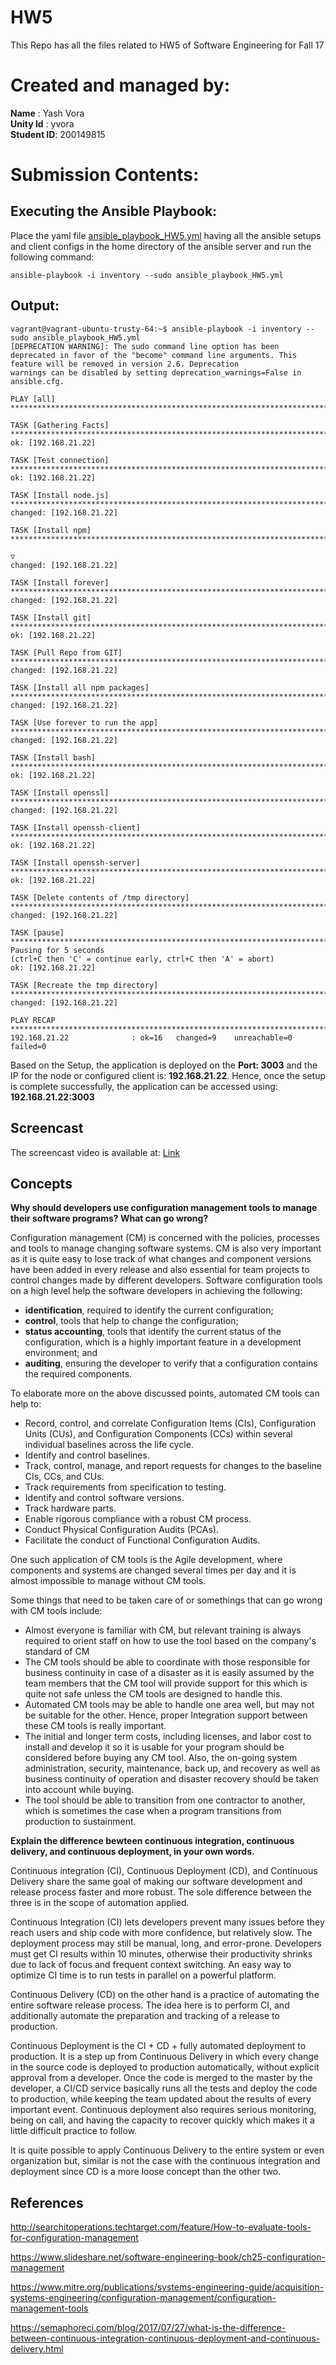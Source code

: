 # HW5
This Repo has all the files related to HW5 of Software Engineering for Fall 17

# Created and managed by:
**Name** : Yash Vora <br/>
**Unity Id** : yvora <br/>
**Student ID**: 200149815

# Submission Contents:

## Executing the Ansible Playbook:

Place the yaml file [ansible_playbook_HW5.yml](https://github.ncsu.edu/yvora/HW5/blob/master/ansible_playbook_HW5.yml) having all the ansible setups and client configs in the home directory of the ansible server and run the following command:

```
ansible-playbook -i inventory --sudo ansible_playbook_HW5.yml
```


## Output:

```
vagrant@vagrant-ubuntu-trusty-64:~$ ansible-playbook -i inventory --sudo ansible_playbook_HW5.yml
[DEPRECATION WARNING]: The sudo command line option has been deprecated in favor of the "become" command line arguments. This feature will be removed in version 2.6. Deprecation
warnings can be disabled by setting deprecation_warnings=False in ansible.cfg.

PLAY [all] **************************************************************************************************************************************************************************

TASK [Gathering Facts] **************************************************************************************************************************************************************
ok: [192.168.21.22]

TASK [Test connection] **************************************************************************************************************************************************************
ok: [192.168.21.22]

TASK [Install node.js] **************************************************************************************************************************************************************
changed: [192.168.21.22]

TASK [Install npm] ******************************************************************************************************************************************************************

▽
changed: [192.168.21.22]

TASK [Install forever] **************************************************************************************************************************************************************
changed: [192.168.21.22]

TASK [Install git] ******************************************************************************************************************************************************************
ok: [192.168.21.22]

TASK [Pull Repo from GIT] ***********************************************************************************************************************************************************
changed: [192.168.21.22]

TASK [Install all npm packages] *****************************************************************************************************************************************************
changed: [192.168.21.22]

TASK [Use forever to run the app] ***************************************************************************************************************************************************
changed: [192.168.21.22]

TASK [Install bash] *****************************************************************************************************************************************************************
ok: [192.168.21.22]

TASK [Install openssl] **************************************************************************************************************************************************************
changed: [192.168.21.22]

TASK [Install openssh-client] *******************************************************************************************************************************************************
ok: [192.168.21.22]

TASK [Install openssh-server] *******************************************************************************************************************************************************
ok: [192.168.21.22]

TASK [Delete contents of /tmp directory] ********************************************************************************************************************************************
changed: [192.168.21.22]

TASK [pause] ************************************************************************************************************************************************************************
Pausing for 5 seconds
(ctrl+C then 'C' = continue early, ctrl+C then 'A' = abort)
ok: [192.168.21.22]

TASK [Recreate the tmp directory] ***************************************************************************************************************************************************
changed: [192.168.21.22]

PLAY RECAP **************************************************************************************************************************************************************************
192.168.21.22              : ok=16   changed=9    unreachable=0    failed=0

```

Based on the Setup, the application is deployed on the **Port: 3003** and the IP for the node or configured client is: **192.168.21.22**. Hence, once the setup is complete successfully, the application can be accessed using: **192.168.21.22:3003**

## Screencast

The screencast video is available at: [Link](https://youtu.be/InK4AJZzlZQ)

## Concepts

**Why should developers use configuration management tools to manage their software programs? What can go wrong?**

Configuration management (CM) is concerned with the policies, processes and tools to manage changing software systems. CM is also very important as it is quite easy to lose track of what changes and component versions have been added in every release and also essential for team projects to control changes made by different developers. 
Software configuration tools on a high level help the software developers in achieving the following:
* **identification**, required to identify the current configuration;
* **control**, tools that help to change the configuration;
* **status accounting**, tools that identify the current status of the configuration, which is a highly important feature in a development environment; and
* **auditing**, ensuring the developer to verify that a configuration contains the required components.

To elaborate more on the above discussed points, automated CM tools can help to:
* Record, control, and correlate Configuration Items (CIs), Configuration Units (CUs), and Configuration Components (CCs) within several individual baselines across the life cycle.
* Identify and control baselines.
* Track, control, manage, and report requests for changes to the baseline CIs, CCs, and CUs.
* Track requirements from specification to testing.
* Identify and control software versions.
* Track hardware parts.
* Enable rigorous compliance with a robust CM process.
* Conduct Physical Configuration Audits (PCAs).
* Facilitate the conduct of Functional Configuration Audits.

One such application of CM tools is the Agile development, where components and systems are changed several times per day and it is almost impossible to manage without CM tools.

Some things that need to be taken care of or somethings that can go wrong with CM tools include:
* Almost everyone is familiar with CM, but relevant training is always required to orient staff on how to use the tool based on the company's standard of CM
* The CM tools should be able to coordinate with those responsible for business continuity in case of a disaster as it is easily assumed by the team members that the CM tool will provide support for this which is quite not safe unless the CM tools are designed to handle this.
* Automated CM tools may be able to handle one area well, but may not be suitable for the other. Hence, proper Integration support between these CM tools is really important.
* The initial and longer term costs, including licenses, and labor cost to install and develop it so it is usable for your program should be considered before buying any CM tool. Also, the on-going system administration, security, maintenance, back up, and recovery as well as business continuity of operation and disaster recovery should be taken into account while buying.
* The tool should be able to transition from one contractor to another, which is sometimes the case when a program transitions from production to sustainment.


**Explain the difference bewteen continuous integration, continuous delivery, and continuous deployment, in your own words.**

Continuous integration (CI), Continuous Deployment (CD), and Continuous Delivery share the same goal of making our software development and release process faster and more robust. The sole difference between the three is in the scope of automation applied. 

Continuous Integration (CI) lets developers prevent many issues before they reach users and ship code with more confidence, but relatively slow. The deployment process may still be manual, long, and error-prone. Developers must get CI results within 10 minutes, otherwise their productivity shrinks due to lack of focus and frequent context switching. An easy way to optimize CI time is to run tests in parallel on a powerful platform.

Continuous Delivery (CD) on the other hand is a practice of automating the entire software release process. The idea here is to perform CI, and additionally automate the preparation and tracking of a release to production.

Continuous Deployment is the CI + CD + fully automated deployment to production. It is a step up from Continuous Delivery in which every change in the source code is deployed to production automatically, without explicit approval from a developer. Once the code is merged to the master by the developer,  a CI/CD service basically runs all the tests and deploy the code to production, while keeping the team updated about the results of every important event. Continuous deployment also requires serious monitoring, being on call, and having the capacity to recover quickly which makes it a little difficult practice to follow. 

It is quite possible to apply Continuous Delivery to the entire system or even organization but, similar is not the case with the  continuous integration and deployment since CD is a more loose concept than the other two.

## References

http://searchitoperations.techtarget.com/feature/How-to-evaluate-tools-for-configuration-management

https://www.slideshare.net/software-engineering-book/ch25-configuration-management

https://www.mitre.org/publications/systems-engineering-guide/acquisition-systems-engineering/configuration-management/configuration-management-tools

https://semaphoreci.com/blog/2017/07/27/what-is-the-difference-between-continuous-integration-continuous-deployment-and-continuous-delivery.html

